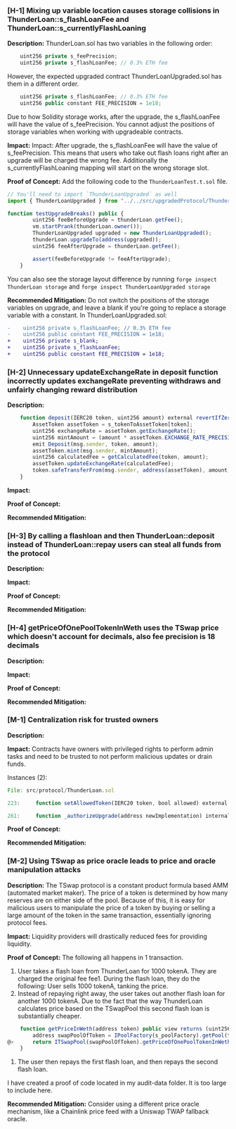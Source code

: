 ### [H-1] Mixing up variable location causes storage collisions in ThunderLoan::s_flashLoanFee and ThunderLoan::s_currentlyFlashLoaning

**Description:** ThunderLoan.sol has two variables in the following order:

```javascript
    uint256 private s_feePrecision;
    uint256 private s_flashLoanFee; // 0.3% ETH fee
```

However, the expected upgraded contract ThunderLoanUpgraded.sol has them in a different order.

```javascript
    uint256 private s_flashLoanFee; // 0.3% ETH fee
    uint256 public constant FEE_PRECISION = 1e18;
```

Due to how Solidity storage works, after the upgrade, the s_flashLoanFee will have the value of s_feePrecision. You cannot adjust the positions of storage variables when working with upgradeable contracts.

**Impact:** Impact: After upgrade, the s_flashLoanFee will have the value of s_feePrecision. This means that users who take out flash loans right after an upgrade will be charged the wrong fee. Additionally the s_currentlyFlashLoaning mapping will start on the wrong storage slot.

**Proof of Concept:** Add the following code to the `ThunderLoanTest.t.sol` file.

```javascript
// You'll need to import `ThunderLoanUpgraded` as well
import { ThunderLoanUpgraded } from "../../src/upgradedProtocol/ThunderLoanUpgraded.sol";

function testUpgradeBreaks() public {
        uint256 feeBeforeUpgrade = thunderLoan.getFee();
        vm.startPrank(thunderLoan.owner());
        ThunderLoanUpgraded upgraded = new ThunderLoanUpgraded();
        thunderLoan.upgradeTo(address(upgraded));
        uint256 feeAfterUpgrade = thunderLoan.getFee();

        assert(feeBeforeUpgrade != feeAfterUpgrade);
    }
```

You can also see the storage layout difference by running `forge inspect ThunderLoan storage` and `forge inspect ThunderLoanUpgraded storage`

**Recommended Mitigation:** Do not switch the positions of the storage variables on upgrade, and leave a blank if you're going to replace a storage variable with a constant. In ThunderLoanUpgraded.sol:

```diff
-    uint256 private s_flashLoanFee; // 0.3% ETH fee
-    uint256 public constant FEE_PRECISION = 1e18;
+    uint256 private s_blank;
+    uint256 private s_flashLoanFee;
+    uint256 public constant FEE_PRECISION = 1e18;
```

### [H-2] Unnecessary updateExchangeRate in deposit function incorrectly updates exchangeRate preventing withdraws and unfairly changing reward distribution

**Description:**

```javascript
    function deposit(IERC20 token, uint256 amount) external revertIfZero(amount) revertIfNotAllowedToken(token) {
        AssetToken assetToken = s_tokenToAssetToken[token];
        uint256 exchangeRate = assetToken.getExchangeRate();
        uint256 mintAmount = (amount * assetToken.EXCHANGE_RATE_PRECISION()) / exchangeRate;
        emit Deposit(msg.sender, token, amount);
        assetToken.mint(msg.sender, mintAmount);
        uint256 calculatedFee = getCalculatedFee(token, amount);
        assetToken.updateExchangeRate(calculatedFee);
        token.safeTransferFrom(msg.sender, address(assetToken), amount);
    }
```

**Impact:**

**Proof of Concept:**

**Recommended Mitigation:**

### [H-3] By calling a flashloan and then ThunderLoan::deposit instead of ThunderLoan::repay users can steal all funds from the protocol

**Description:**

**Impact:**

**Proof of Concept:**

**Recommended Mitigation:**

### [H-4] getPriceOfOnePoolTokenInWeth uses the TSwap price which doesn't account for decimals, also fee precision is 18 decimals

**Description:**

**Impact:**

**Proof of Concept:**

**Recommended Mitigation:**

### [M-1] Centralization risk for trusted owners

**Description:**

**Impact:** Contracts have owners with privileged rights to perform admin tasks and need to be trusted to not perform malicious updates or drain funds.

Instances (2):

```javascript
File: src/protocol/ThunderLoan.sol

223:     function setAllowedToken(IERC20 token, bool allowed) external onlyOwner returns (AssetToken) {

261:     function _authorizeUpgrade(address newImplementation) internal override onlyOwner { }
```

**Proof of Concept:**

**Recommended Mitigation:**

### [M-2] Using TSwap as price oracle leads to price and oracle manipulation attacks

**Description:** The TSwap protocol is a constant product formula based AMM (automated market maker). The price of a token is determined by how many reserves are on either side of the pool. Because of this, it is easy for malicious users to manipulate the price of a token by buying or selling a large amount of the token in the same transaction, essentially ignoring protocol fees.

**Impact:** Liquidity providers will drastically reduced fees for providing liquidity.

**Proof of Concept:** The following all happens in 1 transaction.

1. User takes a flash loan from ThunderLoan for 1000 tokenA. They are charged the original fee fee1. During the flash loan, they do the following:
   User sells 1000 tokenA, tanking the price.
2. Instead of repaying right away, the user takes out another flash loan for another 1000 tokenA.
   Due to the fact that the way ThunderLoan calculates price based on the TSwapPool this second flash loan is substantially cheaper.

```javascript
    function getPriceInWeth(address token) public view returns (uint256) {
        address swapPoolOfToken = IPoolFactory(s_poolFactory).getPool(token);
@>      return ITSwapPool(swapPoolOfToken).getPriceOfOnePoolTokenInWeth();
    }
```

1. The user then repays the first flash loan, and then repays the second flash loan.

I have created a proof of code located in my audit-data folder. It is too large to include here.

**Recommended Mitigation:** Consider using a different price oracle mechanism, like a Chainlink price feed with a Uniswap TWAP fallback oracle.

